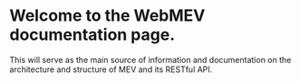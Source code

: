 # Welcome to the WebMEV documentation page.

This will serve as the main source of information and documentation on the architecture and structure of MEV and its RESTful API.

